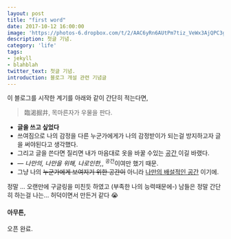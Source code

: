 ```yaml
---
layout: post
title: "first word"
date: 2017-10-12 16:00:00
image: 'https://photos-6.dropbox.com/t/2/AAC6yRn6AUtPm7tiz_VeWx3AjQPC3gHKVVz63PcPodKnGw/12/684875356/jpeg/32x32/1/_/1/2/first_img.jpg/EL-jnc8FGPulBCAHKAc/3kspqRw-bMcQY1L1VIWjNS1_oiBrvun6_7TbU0U8yJE?size=2048x1536&size_mode=3'
description: 첫글 기념.
category: 'life'
tags:
- jekyll
- blahblah
twitter_text: 첫글 기념.
introduction: 블로그 개설 관련 기념글
---
```


이 블로그를 시작한 계기를 아래와 같이 간단히 적는다면,

> 臨渴掘井, 목마른자가 우물을 판다.

- **글을 쓰고 싶었다**
- 쓰여짐으로 나의 감정을 다른 누군가에게가 나의 감정받이가 되는걸 방지하고자 글을 써야된다고 생각했다.
- 그리고 글을 쓴다면 질리면 내가 마음대로 옷을 바꿀 수있는 <abbr title="HyperText Markup Langage">공간 </abbr> 이길 바랬다.
- <cite>&mdash; 나만의, 나만을 위해, 나로인한,</cite>, <sup>공간</sup>이여만 했기 때문.
- 그냥 나의 <del>누군가에게 보여지기 위한 공간이</del> 아니라 <ins>나만의 배설적인 공간</ins> 이기에.

정말 ... 오랜만에 구글링을 미친듯 하였고 (부족한 나의 능력때문에-)
남들은 정말 간단히 하는걸 나는... 허덕이면서 만든거 같다 😭

#### 아무튼,
오픈 완료.
